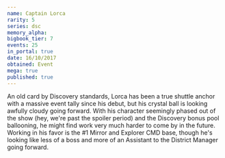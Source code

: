 ```yaml
---
name: Captain Lorca
rarity: 5
series: dsc
memory_alpha:
bigbook_tier: 7
events: 25
in_portal: true
date: 16/10/2017
obtained: Event
mega: true
published: true
---
```


An old card by Discovery standards, Lorca has been a true shuttle anchor with a massive event tally since his debut, but his crystal ball is looking awfully cloudy going forward. With his character seemingly phased out of the show (hey, we're past the spoiler period) and the Discovery bonus pool ballooning, he might find work very much harder to come by in the future. Working in his favor is the #1 Mirror and Explorer CMD base, though he's looking like less of a boss and more of an Assistant to the District Manager going forward.
